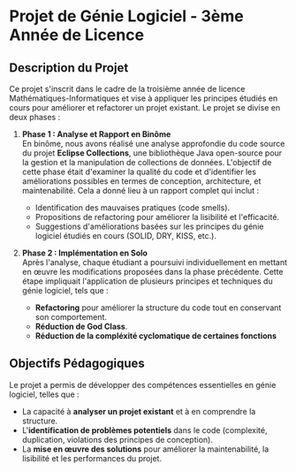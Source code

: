 # Projet de Génie Logiciel - 3ème Année de Licence

## Description du Projet

Ce projet s'inscrit dans le cadre de la troisième année de licence Mathématiques-Informatiques et vise à appliquer les principes étudiés en cours pour améliorer et refactorer un projet existant. Le projet se divise en deux phases :

1. **Phase 1 : Analyse et Rapport en Binôme**  
   En binôme, nous avons réalisé une analyse approfondie du code source du projet **Eclipse Collections**, une bibliothèque Java open-source pour la gestion et la manipulation de collections de données. L'objectif de cette phase était d'examiner la qualité du code et d'identifier les améliorations possibles en termes de conception, architecture, et maintenabilité. Cela a donné lieu à un rapport complet qui inclut :
   - Identification des mauvaises pratiques (code smells).
   - Propositions de refactoring pour améliorer la lisibilité et l'efficacité.
   - Suggestions d'améliorations basées sur les principes du génie logiciel étudiés en cours (SOLID, DRY, KISS, etc.).

2. **Phase 2 : Implémentation en Solo**  
   Après l'analyse, chaque étudiant a poursuivi individuellement en mettant en œuvre les modifications proposées dans la phase précédente. Cette étape impliquait l'application de plusieurs principes et techniques du génie logiciel, tels que :
   - **Refactoring** pour améliorer la structure du code tout en conservant son comportement.
   - **Réduction de God Class**.
   - **Réduction de la compléxité cyclomatique de certaines fonctions**

## Objectifs Pédagogiques

Le projet a permis de développer des compétences essentielles en génie logiciel, telles que :
- La capacité à **analyser un projet existant** et à en comprendre la structure.
- L'**identification de problèmes potentiels** dans le code (complexité, duplication, violations des principes de conception).
- La **mise en œuvre des solutions** pour améliorer la maintenabilité, la lisibilité et les performances du projet.
